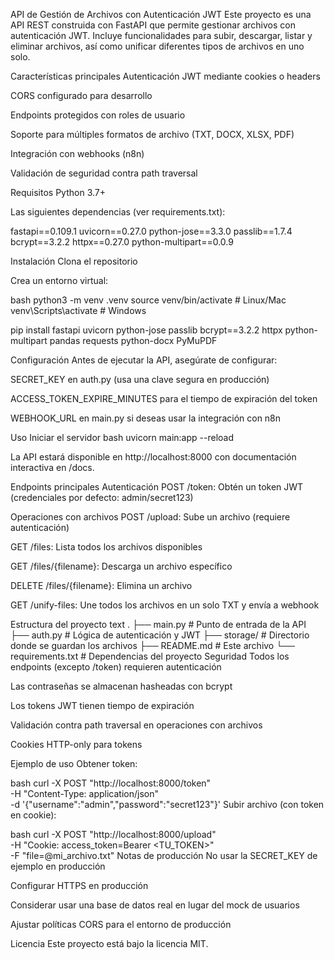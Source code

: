 API de Gestión de Archivos con Autenticación JWT
Este proyecto es una API REST construida con FastAPI que permite gestionar archivos con autenticación JWT. Incluye funcionalidades para subir, descargar, listar y eliminar archivos, así como unificar diferentes tipos de archivos en uno solo.

Características principales
Autenticación JWT mediante cookies o headers

CORS configurado para desarrollo

Endpoints protegidos con roles de usuario

Soporte para múltiples formatos de archivo (TXT, DOCX, XLSX, PDF)

Integración con webhooks (n8n)

Validación de seguridad contra path traversal

Requisitos
Python 3.7+

Las siguientes dependencias (ver requirements.txt):

fastapi==0.109.1
uvicorn==0.27.0
python-jose==3.3.0
passlib==1.7.4
bcrypt==3.2.2
httpx==0.27.0
python-multipart==0.0.9

Instalación
Clona el repositorio

Crea un entorno virtual:

bash
python3 -m venv .venv
source venv/bin/activate  # Linux/Mac
venv\Scripts\activate  # Windows


pip install fastapi uvicorn python-jose passlib bcrypt==3.2.2 httpx python-multipart pandas requests python-docx PyMuPDF

Configuración
Antes de ejecutar la API, asegúrate de configurar:

SECRET_KEY en auth.py (usa una clave segura en producción)

ACCESS_TOKEN_EXPIRE_MINUTES para el tiempo de expiración del token

WEBHOOK_URL en main.py si deseas usar la integración con n8n

Uso
Iniciar el servidor
bash
uvicorn main:app --reload

La API estará disponible en http://localhost:8000 con documentación interactiva en /docs.

Endpoints principales
Autenticación
POST /token: Obtén un token JWT (credenciales por defecto: admin/secret123)

Operaciones con archivos
POST /upload: Sube un archivo (requiere autenticación)

GET /files: Lista todos los archivos disponibles

GET /files/{filename}: Descarga un archivo específico

DELETE /files/{filename}: Elimina un archivo

GET /unify-files: Une todos los archivos en un solo TXT y envía a webhook

Estructura del proyecto
text
.
├── main.py            # Punto de entrada de la API
├── auth.py            # Lógica de autenticación y JWT
├── storage/           # Directorio donde se guardan los archivos
├── README.md          # Este archivo
└── requirements.txt   # Dependencias del proyecto
Seguridad
Todos los endpoints (excepto /token) requieren autenticación

Las contraseñas se almacenan hasheadas con bcrypt

Los tokens JWT tienen tiempo de expiración

Validación contra path traversal en operaciones con archivos

Cookies HTTP-only para tokens

Ejemplo de uso
Obtener token:

bash
curl -X POST "http://localhost:8000/token" \
-H "Content-Type: application/json" \
-d '{"username":"admin","password":"secret123"}'
Subir archivo (con token en cookie):

bash
curl -X POST "http://localhost:8000/upload" \
-H "Cookie: access_token=Bearer <TU_TOKEN>" \
-F "file=@mi_archivo.txt"
Notas de producción
No usar la SECRET_KEY de ejemplo en producción

Configurar HTTPS en producción

Considerar usar una base de datos real en lugar del mock de usuarios

Ajustar políticas CORS para el entorno de producción

Licencia
Este proyecto está bajo la licencia MIT.
